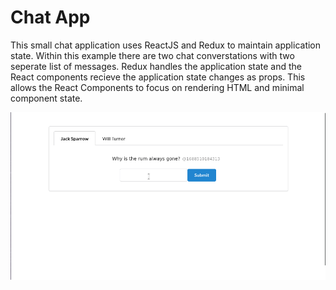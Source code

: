 # Chat App
This small chat application uses ReactJS and Redux to maintain application state. Within this example there are two chat converstations with two seperate list of messages. Redux handles the application state and the React components recieve the application state changes as props. This allows the React Components to focus on rendering HTML and minimal component state.

![Demonstration of the React and Redux](./images/demonstration.gif)
